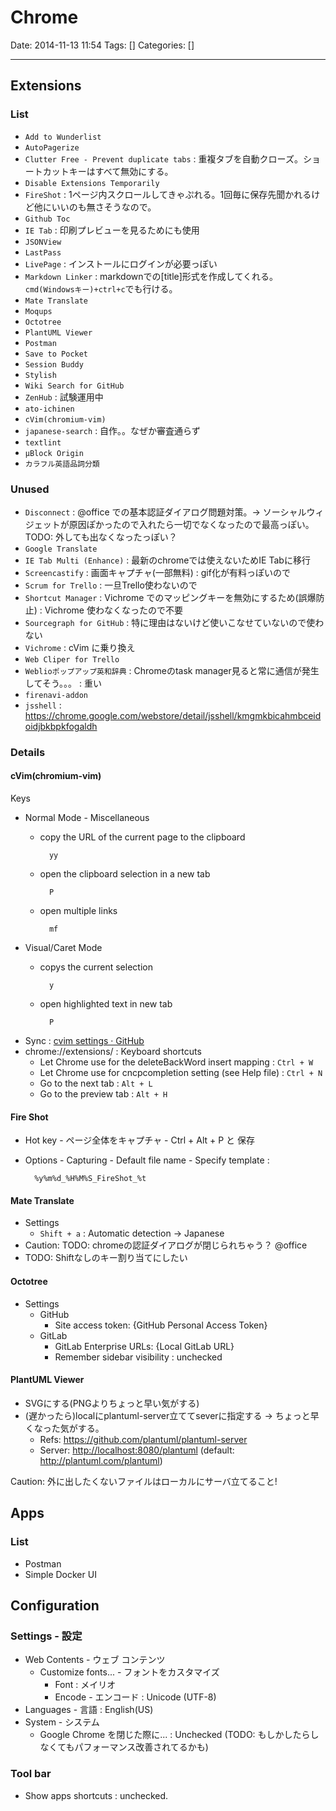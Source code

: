 # Chrome

Date: 2014-11-13 11:54
Tags: []
Categories: []

---

## Extensions

### List

- `Add to Wunderlist`
- `AutoPagerize`
- `Clutter Free - Prevent duplicate tabs` : 重複タブを自動クローズ。ショートカットキーはすべて無効にする。
- `Disable Extensions Temporarily`
- `FireShot` : 1ページ内スクロールしてきゃぷれる。1回毎に保存先聞かれるけど他にいいのも無さそうなので。
- `Github Toc`
- `IE Tab` : 印刷プレビューを見るためにも使用
- `JSONView`
- `LastPass`
- `LivePage` : インストールにログインが必要っぽい
- `Markdown Linker` : markdownでの[title]<url>形式を作成してくれる。`cmd(Windowsキー)+ctrl+c`でも行ける。
- `Mate Translate`
- `Moqups`
- `Octotree`
- `PlantUML Viewer`
- `Postman`
- `Save to Pocket`
- `Session Buddy`
- `Stylish`
- `Wiki Search for GitHub`
- `ZenHub` : 試験運用中
- `ato-ichinen`
- `cVim(chromium-vim)`
- `japanese-search` : 自作。。なぜか審査通らず
- `textlint`
- `μBlock Origin`
- `カラフル英語品詞分類`

### Unused

- `Disconnect` : @office での基本認証ダイアログ問題対策。-> ソーシャルウィジェットが原因ぽかったので入れたら一切でなくなったので最高っぽい。TODO: 外しても出なくなったっぽい？
- `Google Translate`
- `IE Tab Multi (Enhance)` : 最新のchromeでは使えないためIE Tabに移行
- `Screencastify` : 画面キャプチャ(一部無料) : gif化が有料っぽいので
- `Scrum for Trello` : 一旦Trello使わないので
- `Shortcut Manager` : Vichrome でのマッピングキーを無効にするため(誤爆防止) : Vichrome 使わなくなったので不要
- `Sourcegraph for GitHub` : 特に理由はないけど使いこなせていないので使わない
- `Vichrome` : cVim に乗り換え
- `Web Cliper for Trello`
- `Weblioポップアップ英和辞典` : Chromeのtask manager見ると常に通信が発生してそう。。。 : 重い
- `firenavi-addon`
- `jsshell` : https://chrome.google.com/webstore/detail/jsshell/kmgmkbicahmbceidoidjbkbpkfogaldh

### Details

#### cVim(chromium-vim)

Keys

- Normal Mode - Miscellaneous
    - copy the URL of the current page to the clipboard

            yy

    - open the clipboard selection in a new tab

            P

    - open multiple links

            mf

- Visual/Caret Mode
    - copys the current selection

            y

    - open highlighted text in new tab

            P

- Sync : [cvim settings · GitHub](https://gist.github.com/assout/e4172ddf70f52f05abe2)
- chrome://extensions/ : Keyboard shortcuts
    - Let Chrome use <C-w> for the deleteBackWord insert mapping      : `Ctrl + W`
    - Let Chrome use <C-n> for cncpcompletion setting (see Help file) : `Ctrl + N`
    - Go to the next tab                                              : `Alt + L`
    - Go to the preview tab                                           : `Alt + H`

#### Fire Shot

- Hot key - ページ全体をキャプチャ - Ctrl + Alt + P と 保存
- Options - Capturing - Default file name - Specify template :

        %y%m%d_%H%M%S_FireShot_%t

#### Mate Translate

- Settings
    - `Shift + a` : Automatic detection -> Japanese
- Caution: TODO: chromeの認証ダイアログが閉じられちゃう？ @office
- TODO: Shiftなしのキー割り当てにしたい

#### Octotree

- Settings
    - GitHub
        - Site access token: {GitHub Personal Access Token}
    - GitLab
        - GitLab Enterprise URLs: {Local GitLab URL}
        - Remember sidebar visibility : unchecked

#### PlantUML Viewer

- SVGにする(PNGよりちょっと早い気がする)
- (遅かったら)localにplantuml-server立ててseverに指定する -> ちょっと早くなった気がする。
    - Refs: <https://github.com/plantuml/plantuml-server>
    - Server: <http://localhost:8080/plantuml> (default: <http://plantuml.com/plantuml>)

Caution: 外に出したくないファイルはローカルにサーバ立てること!

## Apps

### List

- Postman
- Simple Docker UI

## Configuration

### Settings - 設定

- Web Contents - ウェブ コンテンツ
    - Customize fonts... - フォントをカスタマイズ
        - Font : メイリオ
        - Encode - エンコード : Unicode (UTF-8)
- Languages - 言語 : English(US)
- System - システム
    - Google Chrome を閉じた際に... : Unchecked (TODO: もしかしたらしなくてもパフォーマンス改善されてるかも)

### Tool bar

- Show apps shortcuts : unchecked.

